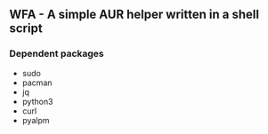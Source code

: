 ## WFA - A simple AUR helper written in a shell script

### Dependent packages
- sudo
- pacman
- jq
- python3
- curl
- pyalpm
